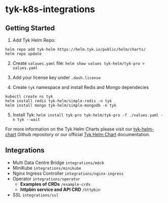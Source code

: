 # tyk-k8s-integrations

## Getting Started

1. Add Tyk Helm Repo: 
```
helm repo add tyk-helm https://helm.tyk.io/public/helm/charts/
helm repo update
```

2. Create `valaues.yaml` file: `helm show values tyk-helm/tyk-pro > values.yaml`

3. Add your license key under `.dash.license`

4. Create `tyk` namespace and install Redis and Mongo dependecies
```
kubectl create ns tyk
helm install redis tyk-helm/simple-redis -n tyk
helm install mongo tyk-helm/simple-mongodb -n tyk
```

5. Install Tyk: `helm install tyk-pro tyk-helm/tyk-pro -f ./values.yaml -n tyk --wait`

For more information on the Tyk Helm Charts please visit our [tyk-helm-chart](https://github.com/TykTechnologies/tyk-helm-chart) Github repository or our official [Tyk Helm Chart](https://tyk.io/docs/tyk-self-managed/tyk-helm-chart/) documentation.

## Integrations
- Multi Data Centre Bridge `integrations/mdcb`
- MiniKube `integrations/minikube`
- Nginx Ingress Controller `integrations/nginx-ingress`
- Operator `integrations/operator`
    - **Examples of CRDs** `/example-crds`
    - **httpbin service and API CRD** `/httpbin`
- SSL `integrations/ssl`
